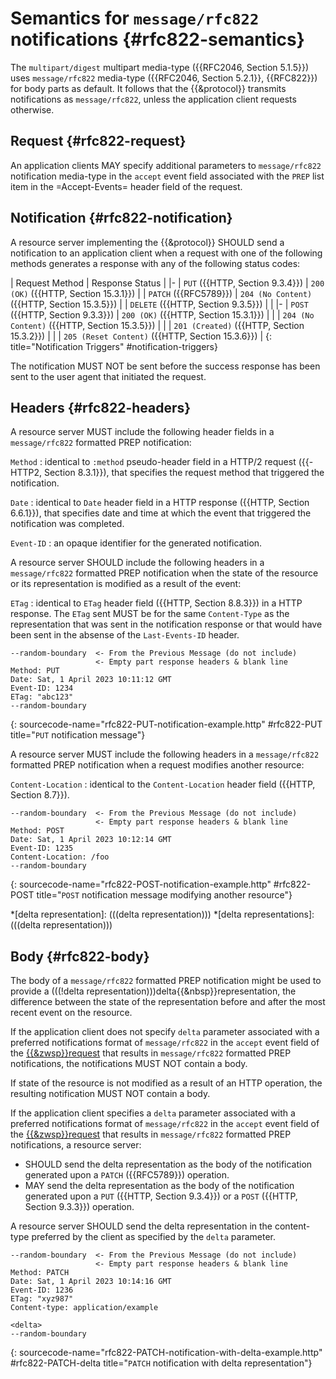 # Semantics for `message/rfc822` notifications {#rfc822-semantics}

The `multipart/digest` multipart media-type ({{RFC2046, Section 5.1.5}}) uses `message/rfc822` media-type ({{RFC2046, Section 5.2.1}}, {{RFC822}}) for body parts as default. It follows that the {{&protocol}} transmits notifications as `message/rfc822`, unless the application client requests otherwise.

## Request {#rfc822-request}

An application clients MAY specify additional parameters to `message/rfc822` notification media-type in the `accept` event field associated with the `PREP` list item in the =Accept-Events= header field of the request.

## Notification {#rfc822-notification}

A resource server implementing the {{&protocol}} SHOULD send a notification to an application client when a request with one of the following methods generates a response with any of the following status codes:

| Request Method                     | Response Status                                  |
|-
| `PUT` ({{HTTP, Section 9.3.4}})    | `200 (OK)` ({{HTTP, Section 15.3.1}})            |
| `PATCH` ({{RFC5789}})              | `204 (No Content)` ({{HTTP, Section 15.3.5}})    |
| `DELETE` ({{HTTP, Section 9.3.5}}) |
|
|-
| `POST` ({{HTTP, Section 9.3.3}})   | `200 (OK)` ({{HTTP, Section 15.3.1}})            |
|                                    | `204 (No Content)` ({{HTTP, Section 15.3.5}})    |
|                                    | `201 (Created)` ({{HTTP, Section 15.3.2}})       |
|                                    | `205 (Reset Content)` ({{HTTP, Section 15.3.6}}) |
{: title="Notification Triggers" #notification-triggers}

The notification MUST NOT be sent before the success response has been sent to the user agent that initiated the request.

## Headers {#rfc822-headers}

A resource server MUST include the following header fields in a `message/rfc822` formatted PREP notification:

`Method`
: identical to `:method` pseudo-header field in a HTTP/2 request ({{-HTTP2, Section 8.3.1}}), that specifies the request method that triggered the notification.

`Date`
: identical to `Date` header field in a HTTP response ({{HTTP, Section 6.6.1}}), that specifies date and time at which the event that triggered the notification was completed.

`Event-ID`
: an opaque identifier for the generated notification.


A resource server SHOULD include the following headers in a `message/rfc822` formatted PREP notification when the state of the resource or its representation is modified as a result of the event:

`ETag`
: identical to `ETag` header field ({{HTTP, Section 8.8.3}}) in a HTTP response. The `ETag` sent MUST be for the same `Content-Type` as the representation that was sent in the notification response or that would have been sent in the absense of the `Last-Events-ID` header.

~~~ http-message
--random-boundary  <- From the Previous Message (do not include)
                   <- Empty part response headers & blank line
Method: PUT
Date: Sat, 1 April 2023 10:11:12 GMT
Event-ID: 1234
ETag: "abc123"
--random-boundary
~~~
{: sourcecode-name="rfc822-PUT-notification-example.http" #rfc822-PUT title="`PUT` notification message"}

A resource server MUST include the following headers in a `message/rfc822` formatted PREP notification when a request modifies another resource:

`Content-Location`
: identical to the `Content-Location` header field ({{HTTP, Section 8.7}}).

~~~ http-message
--random-boundary  <- From the Previous Message (do not include)
                   <- Empty part response headers & blank line
Method: POST
Date: Sat, 1 April 2023 10:12:14 GMT
Event-ID: 1235
Content-Location: /foo
--random-boundary
~~~
{: sourcecode-name="rfc822-POST-notification-example.http" #rfc822-POST title="`POST` notification message modifying another resource"}


*[delta representation]: (((delta representation)))
*[delta representations]: (((delta representation)))

## Body {#rfc822-body}

The body of a `message/rfc822` formatted PREP notification might be used to provide a (((!delta representation)))delta{{&nbsp}}representation, the difference between the state of the representation before and after the most recent event on the resource.

If the application client does not specify `delta` parameter associated with a preferred notifications format of `message/rfc822` in the `accept` event field of the [{{&zwsp}}request](#request) that results in `message/rfc822` formatted PREP notifications, the notifications MUST NOT contain a body.

If state of the resource is not modified as a result of an HTTP operation, the resulting notification MUST NOT contain a body.

If the application client specifies a `delta` parameter associated with a preferred notifications format of `message/rfc822` in the `accept` event field of the [{{&zwsp}}request](#request) that results in `message/rfc822` formatted PREP notifications, a resource server:

+ SHOULD send the delta representation as the body of the notification generated upon a `PATCH` ({{RFC5789}}) operation.
+ MAY send the delta representation as the body of the notification generated upon a `PUT` ({{HTTP, Section 9.3.4}}) or a `POST` ({{HTTP, Section 9.3.3}}) operation.

A resource server SHOULD send the delta representation in the content-type preferred by the client as specified by the `delta` parameter.

<!--
  If a `delta` parameter is not set in the `content-type` event field for the [[#notifications-response]], resource servers MUST provide a `Content-Type` header in each notification.
-->

~~~ http-message
--random-boundary  <- From the Previous Message (do not include)
                   <- Empty part response headers & blank line
Method: PATCH
Date: Sat, 1 April 2023 10:14:16 GMT
Event-ID: 1236
ETag: "xyz987"
Content-type: application/example

<delta>
--random-boundary
~~~
{: sourcecode-name="rfc822-PATCH-notification-with-delta-example.http" #rfc822-PATCH-delta title="`PATCH` notification with delta representation"}
